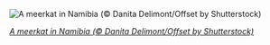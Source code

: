 
![A meerkat in Namibia (© Danita Delimont/Offset by Shutterstock)](https://cn.bing.com//th?id=OHR.ShyFive_EN-US4337641438_1920x1080.jpg&rf=LaDigue_1920x1080.jpg&pid=hp)

*[A meerkat in Namibia (© Danita Delimont/Offset by Shutterstock)](https://www.bing.com/search?q=meerkat+facts&form=hpcapt&filters=HpDate%3a%2220210702_0700%22)*
